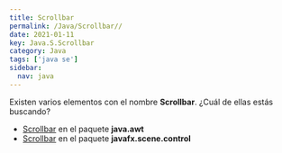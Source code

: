 ```yaml
---
title: Scrollbar
permalink: /Java/Scrollbar//
date: 2021-01-11
key: Java.S.Scrollbar
category: Java
tags: ['java se']
sidebar: 
  nav: java
---
```


Existen varios elementos con el nombre **Scrollbar**. ¿Cuál de ellas estás buscando?
<ul>
<li><a href="/Java/Scrollbar-java-awt/">Scrollbar</a> en el paquete <strong>java.awt</strong></li>
<li><a href="/Java/ScrollBar-javafx-scene-control/">Scrollbar</a> en el paquete <strong>javafx.scene.control</strong></li>
<ul>

